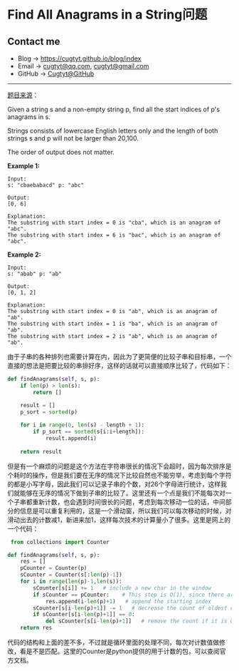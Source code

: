 # Find All Anagrams in a String问题

## Contact me

* Blog -> <https://cugtyt.github.io/blog/index>
* Email -> <cugtyt@qq.com>, <cugtyt@gmail.com>
* GitHub -> [Cugtyt@GitHub](https://github.com/Cugtyt)

---

[题目来源](https://leetcode.com/problems/find-all-anagrams-in-a-string/description/)：

Given a string s and a non-empty string p, find all the start indices of p's anagrams in s.

Strings consists of lowercase English letters only and the length of both strings s and p will not be larger than 20,100.

The order of output does not matter.

**Example 1:**

```
Input:
s: "cbaebabacd" p: "abc"

Output:
[0, 6]

Explanation:
The substring with start index = 0 is "cba", which is an anagram of "abc".
The substring with start index = 6 is "bac", which is an anagram of "abc".
```

**Example 2:**

```
Input:
s: "abab" p: "ab"

Output:
[0, 1, 2]

Explanation:
The substring with start index = 0 is "ab", which is an anagram of "ab".
The substring with start index = 1 is "ba", which is an anagram of "ab".
The substring with start index = 2 is "ab", which is an anagram of "ab".
```

由于子串的各种排列也需要计算在内，因此为了更简便的比较子串和目标串，一个直接的想法是把要比较的串排好序，这样的话就可以直接顺序比较了，代码如下：

``` python
def findAnagrams(self, s, p):
    if len(p) > len(s):
        return []

    result = []
    p_sort = sorted(p)
    
    for i in range(0, len(s) - length + 1):
        if p_sort == sorted(s[i:i+length]):
            result.append(i)
            
    return result
```

但是有一个麻烦的问题是这个方法在字符串很长的情况下会超时，因为每次排序是个耗时的操作，但是我们要在无序的情况下比较自然也不能穷举，考虑到每个字符的都是小写字母，因此我们可以记录子串的个数，对26个字母进行统计，这样我们就能够在无序的情况下做到子串的比较了。这里还有一个点是我们不能每次对一个子串都重新计数，也会遇到时间很长的问题，考虑到每次移动一位的话，中间部分的信息是可以重复利用的，这是一个滑动窗，所以我们可以每次移动的时候，对滑动出去的计数减1，新进来加1，这样每次技术的计算量小了很多。这里是网上的一个代码：

``` python
 from collections import Counter

def findAnagrams(self, s, p):
    res = []
    pCounter = Counter(p)
    sCounter = Counter(s[:len(p)-1])
    for i in range(len(p)-1,len(s)):
        sCounter[s[i]] += 1   # include a new char in the window
        if sCounter == pCounter:    # This step is O(1), since there are at most 26 English letters 
            res.append(i-len(p)+1)   # append the starting index
        sCounter[s[i-len(p)+1]] -= 1   # decrease the count of oldest char in the window
        if sCounter[s[i-len(p)+1]] == 0:
            del sCounter[s[i-len(p)+1]]   # remove the count if it is 0
    return res
```

代码的结构和上面的差不多，不过就是循环里面的处理不同，每次对计数值做修改，看是不是匹配。这里的Counter是python提供的用于计数的包，可以查阅官方文档。